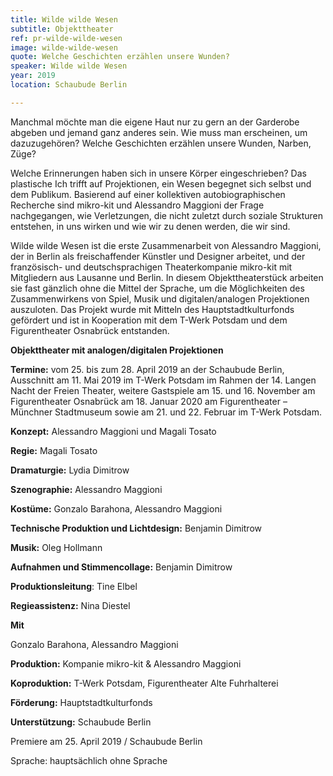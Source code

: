 ```yaml
---
title: Wilde wilde Wesen
subtitle: Objekttheater
ref: pr-wilde-wilde-wesen
image: wilde-wilde-wesen
quote: Welche Geschichten erzählen unsere Wunden?
speaker: Wilde wilde Wesen
year: 2019
location: Schaubude Berlin

---
```


Manchmal möchte man die eigene Haut nur zu gern an der Garderobe abgeben und jemand ganz anderes sein. Wie muss man erscheinen, um dazuzugehören? Welche Geschichten erzählen unsere Wunden, Narben, Züge?



Welche Erinnerungen haben sich in unsere Körper eingeschrieben? Das plastische Ich trifft auf Projektionen, ein Wesen begegnet sich selbst und dem Publikum. Basierend auf einer kollektiven autobiographischen Recherche sind mikro-kit und Alessandro Maggioni der Frage nachgegangen, wie Verletzungen, die nicht zuletzt durch soziale Strukturen entstehen, in uns wirken und wie wir zu denen werden, die wir sind.

Wilde wilde Wesen ist die erste Zusammenarbeit von Alessandro Maggioni, der in Berlin als freischaffender Künstler und Designer arbeitet, und der französisch- und deutschsprachigen Theaterkompanie mikro-kit mit Mitgliedern aus Lausanne und Berlin. In diesem Objekttheaterstück arbeiten sie fast gänzlich ohne die Mittel der Sprache, um die Möglichkeiten des Zusammenwirkens von Spiel, Musik und digitalen/analogen Projektionen auszuloten. Das Projekt wurde mit Mitteln des Hauptstadtkulturfonds gefördert und ist in Kooperation mit dem T-Werk Potsdam und dem Figurentheater Osnabrück entstanden. 

**Objekttheater mit analogen/digitalen Projektionen**

**Termine:** vom 25. bis zum 28. April 2019 an der Schaubude Berlin, Ausschnitt am 11. Mai 2019 im T-Werk Potsdam im Rahmen der 14. Langen Nacht der Freien Theater, weitere Gastspiele am 15. und 16. November am Figurentheater Osnabrück am 18. Januar 2020 am Figurentheater – Münchner Stadtmuseum sowie am 21. und 22. Februar im T-Werk Potsdam.

**Konzept:** Alessandro Maggioni und Magali Tosato

**Regie:** Magali Tosato

**Dramaturgie:** Lydia Dimitrow

**Szenographie:** Alessandro Maggioni

**Kostüme:** Gonzalo Barahona, Alessandro Maggioni

**Technische Produktion und Lichtdesign:** Benjamin Dimitrow

**Musik:** Oleg Hollmann

**Aufnahmen und Stimmencollage:** Benjamin Dimitrow

**Produktionsleitung**: Tine Elbel

**Regieassistenz:** Nina Diestel


**Mit**

Gonzalo Barahona, Alessandro Maggioni

**Produktion:** Kompanie mikro-kit & Alessandro Maggioni

**Koproduktion:** T-Werk Potsdam, Figurentheater Alte Fuhrhalterei

**Förderung:** Hauptstadtkulturfonds

**Unterstützung:** Schaubude Berlin


Premiere am 25. April 2019 / Schaubude Berlin

Sprache: hauptsächlich ohne Sprache
